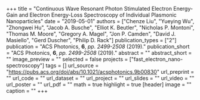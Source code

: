 +++
title = "Continuous Wave Resonant Photon Stimulated Electron Energy-Gain and Electron Energy-Loss Spectroscopy of Individual Plasmonic Nanoparticles"
date = "2019-05-01"
authors = ["Chenze Liu", "Yueying Wu", "Zhongwei Hu", "Jacob A. Busche", "Elliot K. Beutler", "Nicholas P. Montoni", "Thomas M. Moore", "Gregory A. Magel", "Jon P. Camden", "David J. Masiello", "Gerd Duscher", "Philip D. Rack"]
publication_types = ["2"]
publication = "ACS Photonics, **6**, _pp. 2499-2508_ (2019)."
publication_short = "ACS Photonics, **6**, _pp. 2499-2508_ (2019)."
abstract = ""
abstract_short = ""
image_preview = ""
selected = false
projects = ["fast_electron_nano-spectroscopy"]
tags = []
url_source = "https://pubs.acs.org/doi/abs/10.1021/acsphotonics.9b00830"
url_preprint = ""
url_code = ""
url_dataset = ""
url_project = ""
url_slides = ""
url_video = ""
url_poster = ""
url_pdf = ""
math = true
highlight = true
[header]
image = ""
caption = ""
+++
